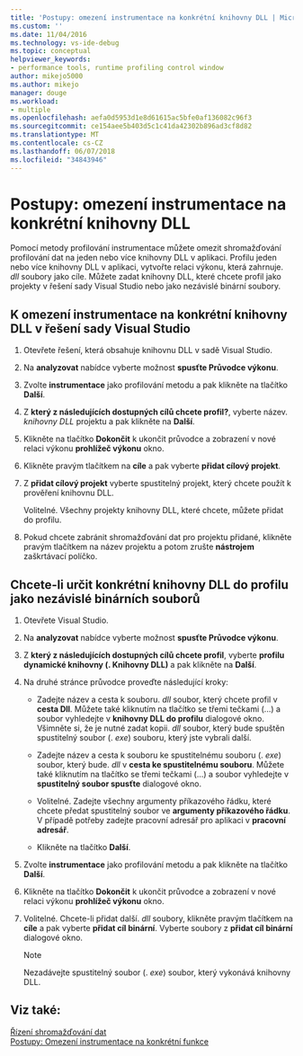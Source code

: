 ```yaml
---
title: 'Postupy: omezení instrumentace na konkrétní knihovny DLL | Microsoft Docs'
ms.custom: ''
ms.date: 11/04/2016
ms.technology: vs-ide-debug
ms.topic: conceptual
helpviewer_keywords:
- performance tools, runtime profiling control window
author: mikejo5000
ms.author: mikejo
manager: douge
ms.workload:
- multiple
ms.openlocfilehash: aefa0d5953d1e8d61615ac5bfe0af136082c96f3
ms.sourcegitcommit: ce154aee5b403d5c1c41da42302b896ad3cf8d82
ms.translationtype: MT
ms.contentlocale: cs-CZ
ms.lasthandoff: 06/07/2018
ms.locfileid: "34843946"
---
```

# <a name="how-to-limit-instrumentation-to-specific-dlls"></a>Postupy: omezení instrumentace na konkrétní knihovny DLL

Pomocí metody profilování instrumentace můžete omezit shromažďování profilování dat na jeden nebo více knihovny DLL v aplikaci. Profilu jeden nebo více knihovny DLL v aplikaci, vytvořte relaci výkonu, která zahrnuje. *dll* soubory jako cíle. Můžete zadat knihovny DLL, které chcete profil jako projekty v řešení sady Visual Studio nebo jako nezávislé binární soubory.

## <a name="to-limit-instrumentation-to-specific-dlls-in-a-visual-studio-solution"></a>K omezení instrumentace na konkrétní knihovny DLL v řešení sady Visual Studio

1. Otevřete řešení, která obsahuje knihovnu DLL v sadě Visual Studio.

2. Na **analyzovat** nabídce vyberte možnost **spusťte Průvodce výkonu**.

3. Zvolte **instrumentace** jako profilování metodu a pak klikněte na tlačítko **Další**.

4. Z **který z následujících dostupných cílů chcete profil?**, vyberte název. *knihovny DLL* projektu a pak klikněte na **Další**.

5. Klikněte na tlačítko **Dokončit** k ukončit průvodce a zobrazení v nové relaci výkonu **prohlížeč výkonu** okno.

6. Klikněte pravým tlačítkem na **cíle** a pak vyberte **přidat cílový projekt**.

7. Z **přidat cílový projekt** vyberte spustitelný projekt, který chcete použít k prověření knihovnu DLL.

     Volitelné. Všechny projekty knihovny DLL, které chcete, můžete přidat do profilu.

8. Pokud chcete zabránit shromažďování dat pro projektu přidané, klikněte pravým tlačítkem na název projektu a potom zrušte **nástrojem** zaškrtávací políčko.

## <a name="to-specify-specific-dlls-to-profile-as-independent-binaries"></a>Chcete-li určit konkrétní knihovny DLL do profilu jako nezávislé binárních souborů

1. Otevřete Visual Studio.

2. Na **analyzovat** nabídce vyberte možnost **spusťte Průvodce výkonu**.

3. Z **který z následujících dostupných cílů chcete profil**, vyberte **profilu dynamické knihovny (. Knihovny DLL)** a pak klikněte na **Další**.

4. Na druhé stránce průvodce proveďte následující kroky:

    - Zadejte název a cesta k souboru. *dll* soubor, který chcete profil v **cesta Dll**. Můžete také kliknutím na tlačítko se třemi tečkami (...) a soubor vyhledejte v **knihovny DLL do profilu** dialogové okno. Všimněte si, že je nutné zadat kopii. *dll* soubor, který bude spuštěn spustitelný soubor (. *exe*) souboru, který jste vybrali další.

    - Zadejte název a cesta k souboru ke spustitelnému souboru (. *exe*) soubor, který bude. *dll* v **cesta ke spustitelnému souboru**. Můžete také kliknutím na tlačítko se třemi tečkami (...) a soubor vyhledejte v **spustitelný soubor spusťte** dialogové okno.

    - Volitelné. Zadejte všechny argumenty příkazového řádku, které chcete předat spustitelný soubor ve **argumenty příkazového řádku**. V případě potřeby zadejte pracovní adresář pro aplikaci v **pracovní adresář**.

    - Klikněte na tlačítko **Další**.

5. Zvolte **instrumentace** jako profilování metodu a pak klikněte na tlačítko **Další**.

6. Klikněte na tlačítko **Dokončit** k ukončit průvodce a zobrazení v nové relaci výkonu **prohlížeč výkonu** okno.

7. Volitelné. Chcete-li přidat další. *dll* soubory, klikněte pravým tlačítkem na **cíle** a pak vyberte **přidat cíl binární**. Vyberte soubory z **přidat cíl binární** dialogové okno.

    > [!NOTE]
    > Nezadávejte spustitelný soubor (. *exe*) soubor, který vykonává knihovny DLL.

## <a name="see-also"></a>Viz také:

[Řízení shromažďování dat](../profiling/controlling-data-collection.md)  
[Postupy: Omezení instrumentace na konkrétní funkce](../profiling/how-to-limit-instrumentation-to-specific-functions.md)